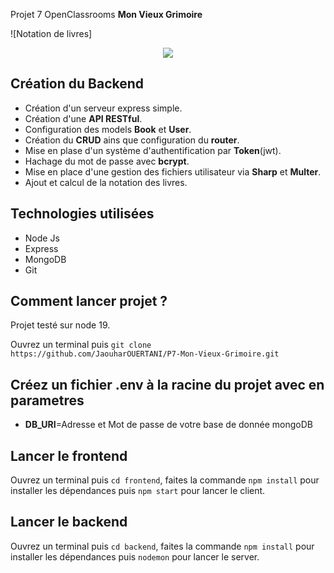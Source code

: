 Projet 7 OpenClassrooms **Mon Vieux Grimoire**

![Notation de livres]

<div align="center">
<img src="../P7-Mon-Vieux-Grimoire/Screen/Screen Mon vieux Grimoire.png">
</div>

## Création du Backend

- Création d'un serveur express simple.
- Création d'une **API RESTful**.
- Configuration des models **Book** et **User**.
- Création du **CRUD** ains que configuration du **router**.
- Mise en plase d'un système d'authentification par **Token**(jwt).
- Hachage du mot de passe avec **bcrypt**.
- Mise en place d'une gestion des fichiers utilisateur via **Sharp** et **Multer**.
- Ajout et calcul de la notation des livres.

## Technologies utilisées

- Node Js
- Express
- MongoDB
- Git

## Comment lancer projet ?

Projet testé sur node 19.

Ouvrez un terminal puis `git clone https://github.com/JaouharOUERTANI/P7-Mon-Vieux-Grimoire.git`

## Créez un fichier .env à la racine du projet avec en parametres

- **DB_URI**=Adresse et Mot de passe de votre base de donnée mongoDB

## Lancer le frontend

Ouvrez un terminal puis `cd frontend`, faites la commande `npm install` pour installer les dépendances puis `npm start` pour lancer le client.

## Lancer le backend

Ouvrez un terminal puis `cd backend`, faites la commande `npm install` pour installer les dépendances puis `nodemon` pour lancer le server.